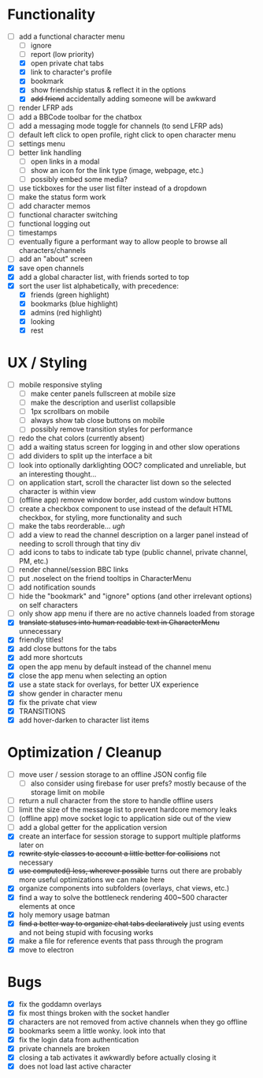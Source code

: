# Functionality
- [ ] add a functional character menu
  - [ ] ignore
  - [ ] report (low priority)
  - [x] open private chat tabs
  - [x] link to character's profile
  - [x] bookmark
  - [x] show friendship status & reflect it in the options
  - [x] ~~add friend~~ accidentally adding someone will be awkward
- [ ] render LFRP ads
- [ ] add a BBCode toolbar for the chatbox
- [ ] add a messaging mode toggle for channels (to send LFRP ads)
- [ ] default left click to open profile, right click to open character menu
- [ ] settings menu
- [ ] better link handling
  - [ ] open links in a modal
  - [ ] show an icon for the link type (image, webpage, etc.)
  - [ ] possibly embed some media?
- [ ] use tickboxes for the user list filter instead of a dropdown
- [ ] make the status form work
- [ ] add character memos
- [ ] functional character switching
- [ ] functional logging out
- [ ] timestamps
- [ ] eventually figure a performant way to allow people to browse all characters/channels
- [ ] add an "about" screen
- [x] save open channels
- [x] add a global character list, with friends sorted to top
- [x] sort the user list alphabetically, with precedence:
  - [x] friends (green highlight)
  - [x] bookmarks (blue highlight)
  - [x] admins (red highlight)
  - [x] looking
  - [x] rest

# UX / Styling
- [ ] mobile responsive styling
  - [ ] make center panels fullscreen at mobile size
  - [ ] make the description and userlist collapsible
  - [ ] 1px scrollbars on mobile
  - [ ] always show tab close buttons on mobile
  - [ ] possibly remove transition styles for performance
- [ ] redo the chat colors (currently absent)
- [ ] add a waiting status screen for logging in and other slow operations
- [ ] add dividers to split up the interface a bit
- [ ] look into optionally darklighting OOC? complicated and unreliable, but an interesting thought...
- [ ] on application start, scroll the character list down so the selected character is within view
- [ ] (offline app) remove window border, add custom window buttons
- [ ] create a checkbox component to use instead of the default HTML checkbox, for styling, more functionality and such
- [ ] make the tabs reorderable... _ugh_
- [ ] add a view to read the channel description on a larger panel instead of needing to scroll through that tiny div
- [ ] add icons to tabs to indicate tab type (public channel, private channel, PM, etc.)
- [ ] render channel/session BBC links
- [ ] put .noselect on the friend tooltips in CharacterMenu
- [ ] add notification sounds
- [ ] hide the "bookmark" and "ignore" options (and other irrelevant options) on self characters
- [ ] only show app menu if there are no active channels loaded from storage
- [x] ~~translate statuses into human readable text in CharacterMenu~~ unnecessary
- [x] friendly titles!
- [x] add close buttons for the tabs
- [x] add more shortcuts
- [x] open the app menu by default instead of the channel menu
- [x] close the app menu when selecting an option
- [x] use a state stack for overlays, for better UX experience
- [x] show gender in character menu
- [x] fix the private chat view
- [x] TRANSITIONS
- [x] add hover-darken to character list items

# Optimization / Cleanup
- [ ] move user / session storage to an offline JSON config file
  - [ ] also consider using firebase for user prefs? mostly because of the storage limit on mobile
- [ ] return a null character from the store to handle offline users
- [ ] limit the size of the message list to prevent hardcore memory leaks
- [ ] (offline app) move socket logic to application side out of the view
- [ ] add a global getter for the application version
- [x] create an interface for session storage to support multiple platforms later on
- [x] ~~rewrite style classes to account a little better for collisions~~ not necessary
- [x] ~~use computed() less, wherever possible~~ turns out there are probably more useful optimizations we can make here
- [x] organize components into subfolders (overlays, chat views, etc.)
- [x] find a way to solve the bottleneck rendering 400~500 character elements at once
- [x] holy memory usage batman
- [x] ~~find a better way to organize chat tabs declaratively~~ just using events and not being stupid with focusing works
- [x] make a file for reference events that pass through the program
- [x] move to electron

# Bugs
- [x] fix the goddamn overlays
- [x] fix most things broken with the socket handler
- [x] characters are not removed from active channels when they go offline
- [x] bookmarks seem a little wonky. look into that
- [x] fix the login data from authentication
- [x] private channels are broken
- [x] closing a tab activates it awkwardly before actually closing it
- [x] does not load last active character
